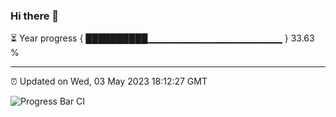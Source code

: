 ### Hi there 👋

⏳ Year progress { ██████████▁▁▁▁▁▁▁▁▁▁▁▁▁▁▁▁▁▁▁▁ } 33.63 %

---

⏰ Updated on Wed, 03 May 2023 18:12:27 GMT

![Progress Bar CI](https://github.com/liununu/liununu/workflows/Progress%20Bar%20CI/badge.svg)
